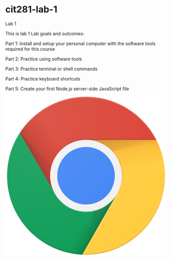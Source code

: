# cit281-lab-1
Lab 1

This is lab 1 Lab goals and outcomes:

Part 1: Install and setup your personal computer with the software tools required for this course

Part 2: Practice using software tools

Part 3: Practice terminal or shell commands

Part 4: Practice keyboard shortcuts

Part 5: Create your first Node.js server-side JavaScript file

<img src="chrome.png">

